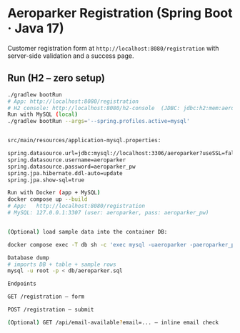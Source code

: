 # Aeroparker Registration (Spring Boot · Java 17)

Customer registration form at `http://localhost:8080/registration` with server-side validation and a success page.

## Run (H2 – zero setup)
```bash
./gradlew bootRun
# App: http://localhost:8080/registration
# H2 console: http://localhost:8080/h2-console  (JDBC: jdbc:h2:mem:aeroparker, user: sa, pass: blank)
Run with MySQL (local)
./gradlew bootRun --args='--spring.profiles.active=mysql'


src/main/resources/application-mysql.properties:

spring.datasource.url=jdbc:mysql://localhost:3306/aeroparker?useSSL=false&allowPublicKeyRetrieval=true&serverTimezone=UTC
spring.datasource.username=aeroparker
spring.datasource.password=aeroparker_pw
spring.jpa.hibernate.ddl-auto=update
spring.jpa.show-sql=true

Run with Docker (app + MySQL)
docker compose up --build
# App:   http://localhost:8080/registration
# MySQL: 127.0.0.1:3307 (user: aeroparker, pass: aeroparker_pw)


(Optional) load sample data into the container DB:

docker compose exec -T db sh -c 'exec mysql -uaeroparker -paeroparker_pw aeroparker' < db/aeroparker.sql

Database dump
# imports DB + table + sample rows
mysql -u root -p < db/aeroparker.sql

Endpoints

GET /registration – form

POST /registration – submit

(Optional) GET /api/email-available?email=... – inline email check
